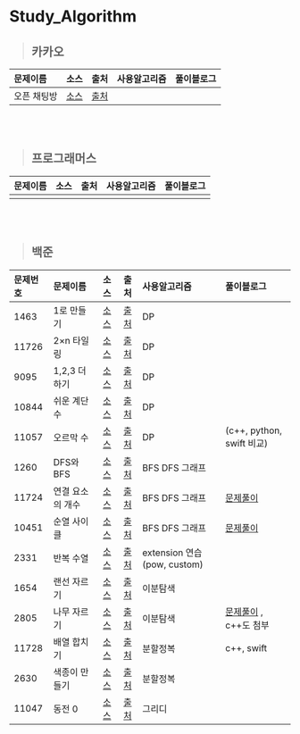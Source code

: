 # Study_Algorithm

> ## 카카오

|문제이름|소스|출처|사용알고리즘|풀이블로그|
|:---|:---:|:---:|:---|:---|
|오픈 채팅방|[소스](https://github.com/p41155a/Study_Algorithm/blob/main/kakao2019/openChat.playground/Contents.swift)|[출처](https://programmers.co.kr/learn/courses/30/lessons/42888)|||

<br/><br/>

> ## 프로그래머스  

|문제이름|소스|출처|사용알고리즘|풀이블로그|
|:---|:---:|:---:|:---|:---|
||||||

<br/><br/>

> ## 백준

|문제번호|문제이름|소스|출처|사용알고리즘|풀이블로그|
|:---|:---|:---:|:---:|:---|:---|
|1463|1로 만들기|[소스](https://github.com/p41155a/Study_Algorithm/blob/main/%E1%84%87%E1%85%A2%E1%86%A8%E1%84%8C%E1%85%AE%E1%86%AB/1463/1463/main.swift)|[출처](https://www.acmicpc.net/problem/1463)|DP||
|11726|2×n 타일링|[소스](https://github.com/p41155a/Study_Algorithm/blob/main/%E1%84%87%E1%85%A2%E1%86%A8%E1%84%8C%E1%85%AE%E1%86%AB/11726/11726/main.swift)|[출처](https://www.acmicpc.net/problem/11726)|DP||
|9095|1,2,3 더하기|[소스](https://github.com/p41155a/Study_Algorithm/blob/main/%E1%84%87%E1%85%A2%E1%86%A8%E1%84%8C%E1%85%AE%E1%86%AB/9095/9095/main.swift)|[출처](https://www.acmicpc.net/problem/9095)|DP||
|10844|쉬운 계단 수|[소스](https://github.com/p41155a/Study_Algorithm/blob/main/%E1%84%87%E1%85%A2%E1%86%A8%E1%84%8C%E1%85%AE%E1%86%AB/10844/10844/main.swift)|[출처](https://www.acmicpc.net/problem/10844)|DP||
|11057|오르막 수|[소스](https://github.com/p41155a/Study_Algorithm/blob/main/%E1%84%87%E1%85%A2%E1%86%A8%E1%84%8C%E1%85%AE%E1%86%AB/11057/11057/main.swift)|[출처](https://www.acmicpc.net/problem/11057)|DP|(c++, python, swift 비교)|
|1260|DFS와 BFS|[소스](https://github.com/p41155a/Study_Algorithm/blob/main/%E1%84%87%E1%85%A2%E1%86%A8%E1%84%8C%E1%85%AE%E1%86%AB/1260/1260/main.swift)|[출처](https://www.acmicpc.net/problem/1260)|BFS DFS 그래프||
|11724|연결 요소의 개수|[소스](https://github.com/p41155a/Study_Algorithm/blob/main/%E1%84%87%E1%85%A2%E1%86%A8%E1%84%8C%E1%85%AE%E1%86%AB/11724/11724/main.swift)|[출처](https://www.acmicpc.net/problem/11724)|BFS DFS 그래프|[문제풀이](https://blog.naver.com/p41155a/222146656014)|
|10451|순열 사이클|[소스](https://github.com/p41155a/Study_Algorithm/blob/main/%E1%84%87%E1%85%A2%E1%86%A8%E1%84%8C%E1%85%AE%E1%86%AB/10451/10451/main.swift)|[출처](https://www.acmicpc.net/problem/10451)|BFS DFS 그래프|[문제풀이](https://blog.naver.com/p41155a/222146656014)|
|2331|반복 수열|[소스](https://github.com/p41155a/Study_Algorithm/blob/main/%E1%84%87%E1%85%A2%E1%86%A8%E1%84%8C%E1%85%AE%E1%86%AB/2331/2331/main.swift)|[출처](https://www.acmicpc.net/problem/2331)|extension 연습(pow, custom)||
|1654|랜선 자르기|[소스](https://github.com/p41155a/Study_Algorithm/blob/main/%E1%84%87%E1%85%A2%E1%86%A8%E1%84%8C%E1%85%AE%E1%86%AB/1654/1654/main.swift)|[출처](https://www.acmicpc.net/problem/1654)|이분탐색||
|2805|나무 자르기|[소스](https://github.com/p41155a/Study_Algorithm/blob/main/%E1%84%87%E1%85%A2%E1%86%A8%E1%84%8C%E1%85%AE%E1%86%AB/2805/2805/main.swift)|[출처](https://www.acmicpc.net/problem/2805)|이분탐색|[문제풀이](https://youjean.tistory.com/36) , c++도 첨부|
|11728|배열 합치기|[소스](https://github.com/p41155a/Study_Algorithm/blob/main/%E1%84%87%E1%85%A2%E1%86%A8%E1%84%8C%E1%85%AE%E1%86%AB/11728/11728/main.swift)|[출처](https://www.acmicpc.net/problem/11728)|분할정복|c++, swift|
|2630|색종이 만들기|[소스](https://github.com/p41155a/Study_Algorithm/blob/main/%E1%84%87%E1%85%A2%E1%86%A8%E1%84%8C%E1%85%AE%E1%86%AB/2630/2630/main.swift)|[출처](https://www.acmicpc.net/problem/2630)|분할정복||
|11047|동전 0|[소스](https://github.com/p41155a/Study_Algorithm/blob/main/%E1%84%87%E1%85%A2%E1%86%A8%E1%84%8C%E1%85%AE%E1%86%AB/11047/11047/main.swift)|[출처](https://www.acmicpc.net/problem/11047)|그리디||
